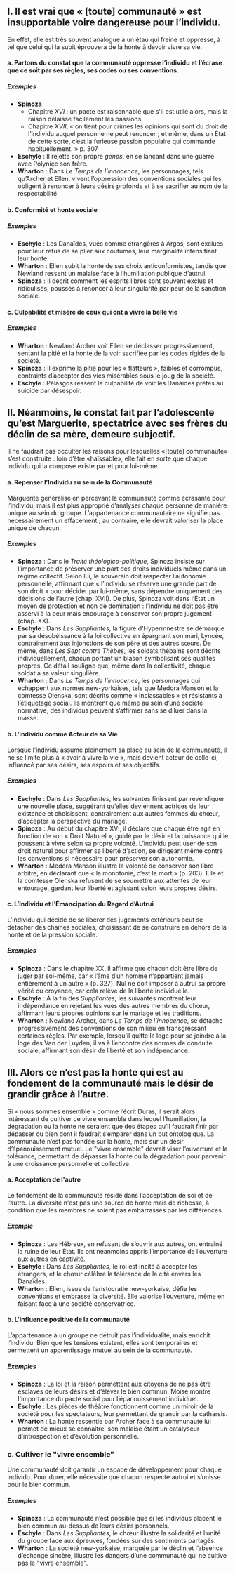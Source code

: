 ## I. Il est vrai que « \[toute\] communauté » est insupportable voire dangereuse pour l’individu.
En effet, elle est très souvent analogue à un étau qui freine et oppresse, à tel que celui qui la subit
éprouvera de la honte à devoir vivre sa vie.

#### a. Partons du constat que la communauté oppresse l’individu et l’écrase que ce soit par ses règles, ses codes ou ses conventions.

##### Exemples
- **Spinoza**
  + Chapitre $XVI$ : un pacte est raisonnable que s'il est utile alors, mais la raison délaisse facilement les passions. 
  + Chapitre $XVII$, « on tient pour crimes les opinions qui sont du droit de l’individu auquel personne ne peut renoncer ; et même, dans un État de cette sorte, c’est la furieuse passion populaire qui commande habituellement. » p. 307
- **Eschyle** : Il rejette son propre <i>genos</i>, en se lançant dans une guerre avec Polynice son frère. 
- **Wharton** : Dans _Le Temps de l’innocence_, les personnages, tels qu’Archer et Ellen, vivent l’oppression des conventions sociales qui les obligent à renoncer à leurs désirs profonds et à se sacrifier au nom de la respectabilité.

#### b. Conformité et honte sociale

##### Exemples
- **Eschyle** : Les Danaïdes, vues comme étrangères à Argos, sont exclues pour leur refus de se plier aux coutumes, leur marginalité intensifiant leur honte.
- **Wharton** : Ellen subit la honte de ses choix anticonformistes, tandis que Newland ressent un malaise face à l’humiliation publique d’autrui.
- **Spinoza** : Il décrit comment les esprits libres sont souvent exclus et ridiculisés, poussés à renoncer à leur singularité par peur de la sanction sociale.

#### c. Culpabilité et misère de ceux qui ont à vivre la belle vie

##### Exemples
- **Wharton** : Newland Archer voit Ellen se déclasser progressivement, sentant la pitié et la honte de la voir sacrifiée par les codes rigides de la société.
- **Spinoza** : Il exprime la pitié pour les « flatteurs », faibles et corrompus, contraints d’accepter des vies misérables sous le joug de la société.
- **Eschyle** : Pélasgos ressent la culpabilité de voir les Danaïdes prêtes au suicide par désespoir.


## II. Néanmoins, le constat fait par l’adolescente qu’est Marguerite, spectatrice avec ses frères du déclin de sa mère, demeure subjectif.
Il ne faudrait pas occulter les raisons pour lesquelles «\[toute\] communauté» s’est construite : loin d’être «haïssable», elle fait en sorte que chaque individu qui la compose existe par et pour lui-même.

#### a. Repenser l’Individu au sein de la Communauté
Marguerite généralise en percevant la communauté comme écrasante pour l’individu, mais il est plus approprié d’analyser chaque personne de manière unique au sein du groupe. L’appartenance communautaire ne signifie pas nécessairement un effacement ; au contraire, elle devrait valoriser la place unique de chacun.

##### Exemples
- **Spinoza** : Dans le _Traité théologico-politique_, Spinoza insiste sur l’importance de préserver une part des droits individuels même dans un régime collectif. Selon lui, le souverain doit respecter l’autonomie personnelle, affirmant que « l’individu se réserve une grande part de son droit » pour décider par lui-même, sans dépendre uniquement des décisions de l’autre (chap. XVII). De plus, Spinoza voit dans l’État un moyen de protection et non de domination : l’individu ne doit pas être asservi à la peur mais encouragé à conserver son propre jugement (chap. XX).
- **Eschyle** : Dans _Les Suppliantes_, la figure d’Hypermnestre se démarque par sa désobéissance à la loi collective en épargnant son mari, Lyncée, contrairement aux injonctions de son père et des autres sœurs. De même, dans _Les Sept contre Thèbes_, les soldats thébains sont décrits individuellement, chacun portant un blason symbolisant ses qualités propres. Ce détail souligne que, même dans la collectivité, chaque soldat a sa valeur singulière.
- **Wharton** : Dans _Le Temps de l’innocence_, les personnages qui échappent aux normes new-yorkaises, tels que Medora Manson et la comtesse Olenska, sont décrits comme « inclassables » et résistants à l’étiquetage social. Ils montrent que même au sein d’une société normative, des individus peuvent s’affirmer sans se diluer dans la masse.

#### b. L’individu comme Acteur de sa Vie
Lorsque l’individu assume pleinement sa place au sein de la communauté, il ne se limite plus à « avoir à vivre la vie », mais devient acteur de celle-ci, influencé par ses désirs, ses espoirs et ses objectifs.

##### Exemples
- **Eschyle** : Dans _Les Suppliantes_, les suivantes finissent par revendiquer une nouvelle place, suggérant qu’elles deviennent actrices de leur existence et choisissent, contrairement aux autres femmes du chœur, d’accepter la perspective du mariage.
- **Spinoza** : Au début du chapitre XVI, il déclare que chaque être agit en fonction de son « Droit Naturel », guidé par le désir et la puissance qui le poussent à vivre selon sa propre volonté. L’individu peut user de son droit naturel pour affirmer sa liberté d’action, se dirigeant même contre les conventions si nécessaire pour préserver son autonomie.
- **Wharton** : Medora Manson illustre la volonté de conserver son libre arbitre, en déclarant que « la monotonie, c’est la mort » (p. 203). Elle et la comtesse Olenska refusent de se soumettre aux attentes de leur entourage, gardant leur liberté et agissant selon leurs propres désirs.

#### c. L’Individu et l’Émancipation du Regard d’Autrui
L’individu qui décide de se libérer des jugements extérieurs peut se détacher des chaînes sociales, choisissant de se construire en dehors de la honte et de la pression sociale.

##### Exemples
- **Spinoza** : Dans le chapitre XX, il affirme que chacun doit être libre de juger par soi-même, car « l’âme d’un homme n’appartient jamais entièrement à un autre » (p. 327). Nul ne doit imposer à autrui sa propre vérité ou croyance, car cela relève de la liberté individuelle.
- **Eschyle** : À la fin des _Suppliantes_, les suivantes montrent leur indépendance en rejetant les vues des autres membres du chœur, affirmant leurs propres opinions sur le mariage et les traditions.
- **Wharton** : Newland Archer, dans _Le Temps de l’innocence_, se détache progressivement des conventions de son milieu en transgressant certaines règles. Par exemple, lorsqu’il quitte la loge pour se joindre à la loge des Van der Luyden, il va à l’encontre des normes de conduite sociale, affirmant son désir de liberté et son indépendance. 

## III. Alors ce n’est pas la honte qui est au fondement de la communauté mais le désir de grandir grâce à l’autre.
Si « nous sommes ensemble » comme l’écrit Duras, il serait alors intéressant de cultiver ce vivre ensemble dans lequel l’humiliation, la dégradation ou la honte ne seraient que des étapes qu’il faudrait finir par dépasser ou bien dont il faudrait s’emparer dans un but ontologique.
La communauté n’est pas fondée sur la honte, mais sur un désir d’épanouissement mutuel. Le "vivre ensemble" devrait viser l’ouverture et la tolérance, permettant de dépasser la honte ou la dégradation pour parvenir à une croissance personnelle et collective.

#### a. Acceptation de l'autre
Le fondement de la communauté réside dans l’acceptation de soi et de l’autre. La diversité n'est pas une source de honte mais de richesse, à condition que les membres ne soient pas embarrassés par les différences.

##### Exemple
- **Spinoza** : Les Hébreux, en refusant de s’ouvrir aux autres, ont entraîné la ruine de leur État. Ils ont néanmoins appris l’importance de l’ouverture aux autres en captivité.
- **Eschyle** : Dans _Les Suppliantes_, le roi est incité à accepter les étrangers, et le chœur célèbre la tolérance de la cité envers les Danaïdes.
- **Wharton** : Ellen, issue de l’aristocratie new-yorkaise, défie les conventions et embrasse la diversité. Elle valorise l’ouverture, même en faisant face à une société conservatrice.

#### b. L'influence positive de la communauté
L’appartenance à un groupe ne détruit pas l’individualité, mais enrichit l’individu. Bien que les tensions existent, elles sont temporaires et permettent un apprentissage mutuel au sein de la communauté.

##### Exemples
- **Spinoza** : La loi et la raison permettent aux citoyens de ne pas être esclaves de leurs désirs et d’élever le bien commun. Moïse montre l'importance du pacte social pour l’épanouissement individuel.
- **Eschyle** : Les pièces de théâtre fonctionnent comme un miroir de la société pour les spectateurs, leur permettant de grandir par la catharsis.
- **Wharton** : La honte ressentie par Archer face à sa communauté lui permet de mieux se connaître, son malaise étant un catalyseur d’introspection et d’évolution personnelle.


### c. Cultiver le "vivre ensemble"
Une communauté doit garantir un espace de développement pour chaque individu. Pour durer, elle nécessite que chacun respecte autrui et s’unisse pour le bien commun.

##### Exemples
- **Spinoza** : La communauté n’est possible que si les individus placent le bien commun au-dessus de leurs désirs personnels.
- **Eschyle** : Dans _Les Suppliantes_, le chœur illustre la solidarité et l’unité du groupe face aux épreuves, fondées sur des sentiments partagés.
- **Wharton** : La société new-yorkaise, marquée par le déclin et l’absence d’échange sincère, illustre les dangers d’une communauté qui ne cultive pas le "vivre ensemble".


